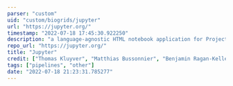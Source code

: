```yaml
---
parser: "custom"
uid: "custom/biogrids/jupyter"
url: "https://jupyter.org/"
timestamp: "2022-07-18 17:45:30.922250"
description: "a language-agnostic HTML notebook application for Project Jupyter."
repo_url: "https://jupyter.org/"
title: "Jupyter"
credit: ["Thomas Kluyver", "Matthias Bussonnier", "Benjamin Ragan-Kelley"]
tags: ["pipelines", "other"]
date: "2022-07-18 21:23:31.785277"
---
```

